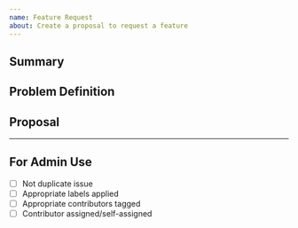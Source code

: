 ```yaml
---
name: Feature Request
about: Create a proposal to request a feature
---
```


<!--------------------------------------------------------------------------- ☺
|       Thanks for opening an issue!
|
|       Before smashing the submit button please review the template.
|       Word of caution, poorly thought-out proposals may be rejected
|       without deliberation.
|
|       Also, please also ensure that this is not a duplicate issue :)
☺ ---------------------------------------------------------------------------->

<!-- markdownlint-disable MD041 -->

## Summary

<!-- Short, concise description of the proposed feature -->

## Problem Definition

<!-- Why do we need this feature?
What problems may be addressed by introducing this feature?
What benefits does Tendermint stand to gain by including this feature?
Are there any disadvantages of including this feature? -->

## Proposal

<!-- Detailed description of requirements of implementation -->

----

## For Admin Use

- [ ] Not duplicate issue
- [ ] Appropriate labels applied
- [ ] Appropriate contributors tagged
- [ ] Contributor assigned/self-assigned
